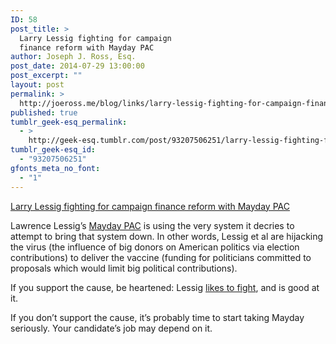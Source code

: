 ```yaml
---
ID: 58
post_title: >
  Larry Lessig fighting for campaign
  finance reform with Mayday PAC
author: Joseph J. Ross, Esq.
post_date: 2014-07-29 13:00:00
post_excerpt: ""
layout: post
permalink: >
  http://joeross.me/blog/links/larry-lessig-fighting-for-campaign-finance-reform/
published: true
tumblr_geek-esq_permalink:
  - >
    http://geek-esq.tumblr.com/post/93207506251/larry-lessig-fighting-for-campaign-finance-reform
tumblr_geek-esq_id:
  - "93207506251"
gfonts_meta_no_font:
  - "1"
---
```

<a href='http://nytimes.com/2014/07/29/us/spending-big-to-fight-big-donors.html'>Larry Lessig fighting for campaign finance reform with Mayday PAC</a><div class="link_description"><p>Lawrence Lessig&#8217;s <a href="https://mayday.us" target="_blank">Mayday PAC</a> is using the very system it decries to attempt to bring that system down. In other words, Lessig et al are hijacking the virus (the influence of big donors on American politics via election contributions) to deliver the vaccine (funding for politicians committed to proposals which would limit big political contributions).</p>

<p>If you support the cause, be heartened: Lessig <a href="http://www.npr.org/blogs/alltechconsidered/2013/09/27/226834651/record-label-picks-a-fight-over-copyright-with-the-wrong-guy" target="_blank">likes to fight</a>, and is good at it.</p>

<p>If you don&#8217;t support the cause, it&#8217;s probably time to start taking Mayday seriously. Your candidate&#8217;s job may depend on it.</p></div>